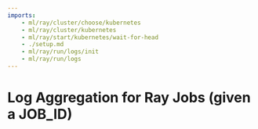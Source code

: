```yaml
---
imports:
    - ml/ray/cluster/choose/kubernetes
    - ml/ray/cluster/kubernetes
    - ml/ray/start/kubernetes/wait-for-head
    - ./setup.md
    - ml/ray/run/logs/init
    - ml/ray/run/logs
---
```


# Log Aggregation for Ray Jobs (given a JOB_ID)
